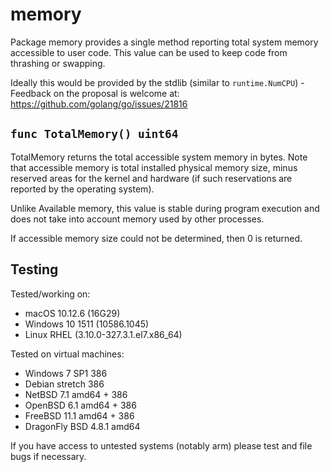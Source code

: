 # memory

Package memory provides a single method reporting total system memory
accessible to user code. This value can be used to keep code from thrashing or swapping.

Ideally this would be provided by the stdlib (similar to `runtime.NumCPU`) - Feedback on the proposal is welcome at: https://github.com/golang/go/issues/21816

## `func TotalMemory() uint64`

TotalMemory returns the total accessible system memory in bytes. Note
that accessible memory is total installed physical memory size, minus
reserved areas for the kernel and hardware (if such reservations are
reported by the operating system).

Unlike Available memory, this value is stable during program execution
and does not take into account memory used by other processes.

If accessible memory size could not be determined, then 0 is returned.

## Testing

Tested/working on:
 - macOS 10.12.6 (16G29)
 - Windows 10 1511 (10586.1045)
 - Linux RHEL (3.10.0-327.3.1.el7.x86_64)

Tested on virtual machines:
 - Windows 7 SP1 386
 - Debian stretch 386
 - NetBSD 7.1 amd64 + 386
 - OpenBSD 6.1 amd64 + 386
 - FreeBSD 11.1 amd64 + 386
 - DragonFly BSD 4.8.1 amd64

If you have access to untested systems (notably arm) please
test and file bugs if necessary.